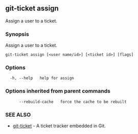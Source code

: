 ## git-ticket assign

Assign a user to a ticket.

### Synopsis

Assign a user to a ticket.

```
git-ticket assign [<user name/id>] [<ticket id>] [flags]
```

### Options

```
  -h, --help   help for assign
```

### Options inherited from parent commands

```
      --rebuild-cache   force the cache to be rebuilt
```

### SEE ALSO

* [git-ticket](git-ticket.md)	 - A ticket tracker embedded in Git.

